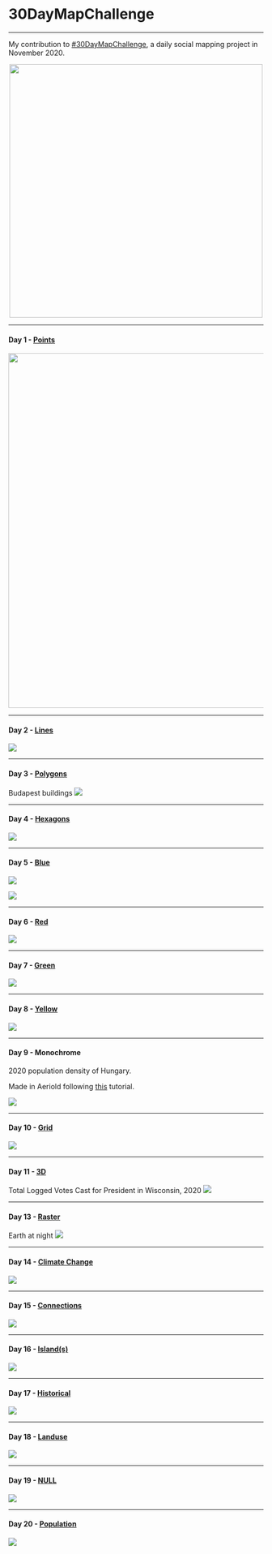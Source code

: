 # 30DayMapChallenge

************************************

My contribution to [#30DayMapChallenge](https://github.com/tjukanovt/30DayMapChallenge), a daily social mapping project in November 2020.

<p align="center">
<a href="url"><img src="https://raw.githubusercontent.com/tjukanovt/30DayMapChallenge/master/images/map_challenge_themes_2020.jpg" width="500" ></a>
</p>

**************************************************************************************************
#### Day 1 - [Points](https://github.com/kkakey/30DayMapChallenge/blob/main/day1-points/day1-final.Rmd) 

<p align="center">
<a href="url"><img src="https://raw.githubusercontent.com/kkakey/30DayMapChallenge/main/day1-points/day1.png" width="700" ></a>
</p>

**************************************************************************************************
#### Day 2 - [Lines](https://github.com/kkakey/30DayMapChallenge/blob/main/day2-lines/day2-final.Rmd) 

![](https://raw.githubusercontent.com/kkakey/30DayMapChallenge/main/day2-lines/budapest-title.png)

**************************************************************************************************

#### Day 3 - [Polygons](https://github.com/kkakey/30DayMapChallenge/blob/main/day3-polygons/day3-final.Rmd) 
Budapest buildings
![](https://raw.githubusercontent.com/kkakey/30DayMapChallenge/main/day3-polygons/budapest-buildings.png)

**************************************************************************************************
#### Day 4 - [Hexagons](https://github.com/kkakey/30DayMapChallenge/blob/main/day4-hexagons/day4-final.R) 

![](https://raw.githubusercontent.com/kkakey/30DayMapChallenge/main/day4-hexagons/dq2-logo.png)

**************************************************************************************************
#### Day 5 - [Blue](https://github.com/kkakey/30DayMapChallenge/blob/main/day5-blue/day5-blue.Rmd) 

![](https://raw.githubusercontent.com/kkakey/30DayMapChallenge/main/day5-blue/day5-1.png)

![](https://raw.githubusercontent.com/kkakey/30DayMapChallenge/main/day5-blue/day5-2.png)

**************************************************************************************************
#### Day 6 - [Red](https://github.com/kkakey/30DayMapChallenge/blob/main/day6-red/day6-red.Rmd) 

![](https://raw.githubusercontent.com/kkakey/30DayMapChallenge/main/day6-red/day6.png)

**************************************************************************************************
#### Day 7 - [Green](https://github.com/kkakey/30DayMapChallenge/blob/main/day7-green/day7-green.Rmd) 

![](https://raw.githubusercontent.com/kkakey/30DayMapChallenge/main/day7-green/day7.png)


**************************************************************************************************
#### Day 8 - [Yellow](https://github.com/kkakey/30DayMapChallenge/blob/main/day8-yellow/day8-yellow.Rmd) 

![](https://raw.githubusercontent.com/kkakey/30DayMapChallenge/main/day8-yellow/all_cheese.png)


**************************************************************************************************
#### Day 9 - Monochrome
2020 population density of Hungary. 

Made in Aeriold following [this](http://www.statsmapsnpix.com/2020/11/how-to-make-3d-population-density.html) tutorial.

![](https://raw.githubusercontent.com/kkakey/30DayMapChallenge/main/day9-monochrome/plot1.png)

**************************************************************************************************
#### Day 10 - [Grid](https://github.com/kkakey/30DayMapChallenge/blob/main/day10-grid/day10-grid.Rmd) 

![](https://raw.githubusercontent.com/kkakey/30DayMapChallenge/main/day10-grid/ny_map.png)

**************************************************************************************************
#### Day 11 - [3D](https://github.com/kkakey/30DayMapChallenge/blob/main/day11-3D/day11-3D.Rmd) 

Total Logged Votes Cast for President in Wisconsin, 2020
![](https://github.com/kkakey/30DayMapChallenge/blob/main/day11-3D/gif_logged.gif)

**************************************************************************************************
#### Day 13 - [Raster](https://github.com/kkakey/30DayMapChallenge/blob/main/day13-raster/day13-raster.Rmd) 

Earth at night
![](https://raw.githubusercontent.com/kkakey/30DayMapChallenge/main/day13-raster/plot1-high_res.png)

**************************************************************************************************
#### Day 14 - [Climate Change](https://github.com/kkakey/30DayMapChallenge/blob/main/day14-climate_change/day14-climate_change.Rmd) 

![](https://raw.githubusercontent.com/kkakey/30DayMapChallenge/main/day14-climate_change/drought.gif)

**************************************************************************************************
#### Day 15 - [Connections](https://github.com/kkakey/30DayMapChallenge/blob/main/day15-connections/day15.Rmd) 

![](https://raw.githubusercontent.com/kkakey/30DayMapChallenge/main/day15-connections/plot.png)

**************************************************************************************************
#### Day 16 - [Island(s)](https://github.com/kkakey/30DayMapChallenge/blob/main/day16-island/day16-island.Rmd) 

![](https://raw.githubusercontent.com/kkakey/30DayMapChallenge/main/day16-island/plot.png)

**************************************************************************************************
#### Day 17 - [Historical](https://github.com/kkakey/30DayMapChallenge/blob/main/day17-historical/day17-historical.Rmd) 

![](https://raw.githubusercontent.com/kkakey/30DayMapChallenge/main/day17-historical/railroads.gif)

**************************************************************************************************
#### Day 18 - [Landuse](https://github.com/kkakey/30DayMapChallenge/blob/main/day18-landuse/day18-landuse.Rmd) 

![](https://raw.githubusercontent.com/kkakey/30DayMapChallenge/main/day18-landuse/plot_fun.png)

**************************************************************************************************
#### Day 19 - [NULL](https://github.com/kkakey/30DayMapChallenge/blob/main/day19-null/day19-null.Rmd) 

![](https://raw.githubusercontent.com/kkakey/30DayMapChallenge/blob/main/day19-null/plot.png)

**************************************************************************************************
#### Day 20 - [Population](https://github.com/kkakey/30DayMapChallenge/blob/main/day20-population/day20-population.Rmd) 

![](https://raw.githubusercontent.com/kkakey/30DayMapChallenge/blob/main/day20-population/plot2-1.png)

